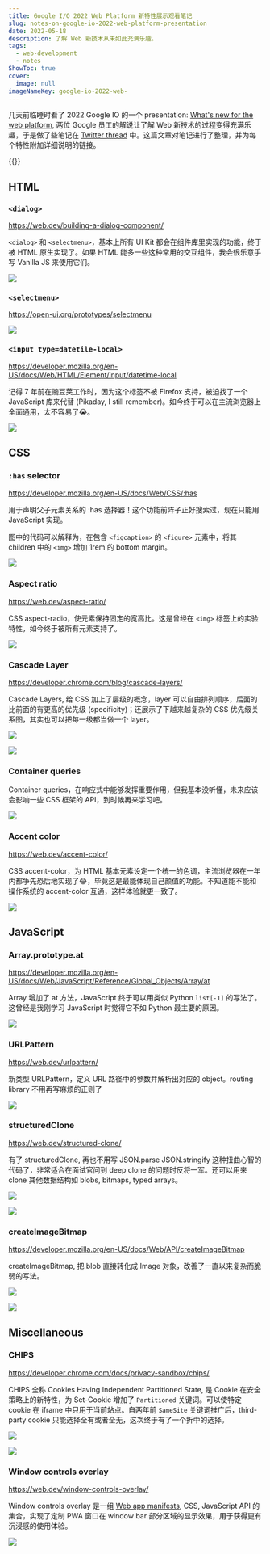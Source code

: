 ```yaml
---
title: Google I/O 2022 Web Platform 新特性展示观看笔记
slug: notes-on-google-io-2022-web-platform-presentation
date: 2022-05-18
description: 了解 Web 新技术从未如此充满乐趣。
tags:
  - web-development
  - notes
ShowToc: true
cover:
  image: null
imageNameKey: google-io-2022-web-
---
```


几天前临睡时看了 2022 Google IO 的一个 presentation: [What's new for the web platform](https://www.youtube.com/watch?v=5b4YcLB4DVI), 两位 Google 员工的解说让了解 Web 新技术的过程变得充满乐趣，于是做了些笔记在 [Twitter thread](https://threadreaderapp.com/thread/1525875286096904192.html) 中。这篇文章对笔记进行了整理，并为每个特性附加详细说明的链接。

{{<social-quote-tweet id="1525875286096904192" user="novoreorx" />}}

## HTML

### `<dialog>`

https://web.dev/building-a-dialog-component/

`<dialog>` 和 `<selectmenu>`，基本上所有 UI Kit 都会在组件库里实现的功能，终于被 HTML 原生实现了。如果 HTML 能多一些这种常用的交互组件，我会很乐意手写 Vanilla JS 来使用它们。

![](images/google-io-2022-web-dialog.png)

### `<selectmenu>`

https://open-ui.org/prototypes/selectmenu

![](images/google-io-2022-web-selectmenu.png)

### `<input type=datetile-local>`

https://developer.mozilla.org/en-US/docs/Web/HTML/Element/input/datetime-local

记得 7 年前在豌豆荚工作时，因为这个标签不被 Firefox 支持，被迫找了一个 JavaScript 库来代替 (Pikaday, I still remember)。如今终于可以在主流浏览器上全面通用，太不容易了😭。

![](images/google-io-2022-web-datetime-local.png)

## CSS

### `:has` selector

https://developer.mozilla.org/en-US/docs/Web/CSS/:has

用于声明父子元素关系的 :has 选择器！这个功能前阵子正好搜索过，现在只能用 JavaScript 实现。

图中的代码可以解释为，在包含 `<figcaption>` 的 `<figure>` 元素中，将其 children 中的 `<img>` 增加 1rem 的 bottom margin。

![](images/google-io-2022-web-has.png)

### Aspect ratio

https://web.dev/aspect-ratio/

CSS aspect-radio，使元素保持固定的宽高比。这是曾经在 `<img>` 标签上的实验特性，如今终于被所有元素支持了。

![](images/google-io-2022-web-aspect-ratio.png)

### Cascade Layer

https://developer.chrome.com/blog/cascade-layers/

Cascade Layers, 给 CSS 加上了层级的概念，layer 可以自由排列顺序，后面的比前面的有更高的优先级 (specificity)；还展示了下越来越复杂的 CSS 优先级关系图，其实也可以把每一级都当做一个 layer。

![](images/google-io-2022-web-cascade-layer.png)

![](images/google-io-2022-web-cascade-layer-1.png)

### Container queries

Container queries，在响应式中能够发挥重要作用，但我基本没听懂，未来应该会影响一些 CSS 框架的 API，到时候再来学习吧。

![](images/google-io-2022-web-container-queries.png)

### Accent color

https://web.dev/accent-color/

CSS accent-color，为 HTML 基本元素设定一个统一的色调，主流浏览器在一年内都争先恐后地实现了😂，毕竟这是最能体现自己颜值的功能。不知道能不能和操作系统的 accent-color 互通，这样体验就更一致了。

![](images/google-io-2022-web-accent-color.png)

## JavaScript

### Array.prototype.at

https://developer.mozilla.org/en-US/docs/Web/JavaScript/Reference/Global_Objects/Array/at

Array 增加了 at 方法，JavaScript 终于可以用类似 Python `list[-1]` 的写法了。这曾经是我刚学习 JavaScript 时觉得它不如 Python 最主要的原因。

![](images/google-io-2022-web-array-at.png)

### URLPattern

https://web.dev/urlpattern/

新类型 URLPattern，定义 URL 路径中的参数并解析出对应的 object。routing library 不用再写麻烦的正则了

![](images/google-io-2022-web-urlpattern.png)

### structuredClone

https://web.dev/structured-clone/

有了 structuredClone, 再也不用写 JSON.parse JSON.stringify 这种扭曲心智的代码了，非常适合在面试官问到 deep clone 的问题时反将一军。还可以用来 clone 其他数据结构如 blobs, bitmaps, typed arrays。

![](images/google-io-2022-web-structuredclone.png)

![](images/google-io-2022-web-structuredclone-1.png)

### createImageBitmap

https://developer.mozilla.org/en-US/docs/Web/API/createImageBitmap

createImageBitmap, 把 blob 直接转化成 Image 对象，改善了一直以来复杂而脆弱的写法。

![](images/google-io-2022-web-blob.png)

![](images/google-io-2022-web-blob-1.png)

## Miscellaneous

### CHIPS

https://developer.chrome.com/docs/privacy-sandbox/chips/

CHIPS 全称 Cookies Having Independent Partitioned State, 是 Cookie 在安全策略上的新特性，为 Set-Cookie 增加了 `Partitioned` 关键词。可以使特定 cookie 在 iframe 中只用于当前站点。自两年前 `SameSite` 关键词推广后，third-party cookie 只能选择全有或者全无，这次终于有了一个折中的选择。

![](images/google-io-2022-web-chips.png)

![](images/google-io-2022-web-chips-1.png)

### Window controls overlay

https://web.dev/window-controls-overlay/

Window controls overlay 是一组 [Web app manifests](https://developer.mozilla.org/en-US/docs/Web/Manifest), CSS, JavaScript API 的集合，实现了定制 PWA 窗口在 window bar 部分区域的显示效果，用于获得更有沉浸感的使用体验。

![](images/google-io-2022-web-wco.png)
